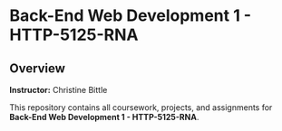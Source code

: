#  Back-End Web Development 1 - HTTP-5125-RNA

##  Overview

**Instructor:** Christine Bittle

This repository contains all coursework, projects, and assignments for **Back-End Web Development 1 - HTTP-5125-RNA**.



